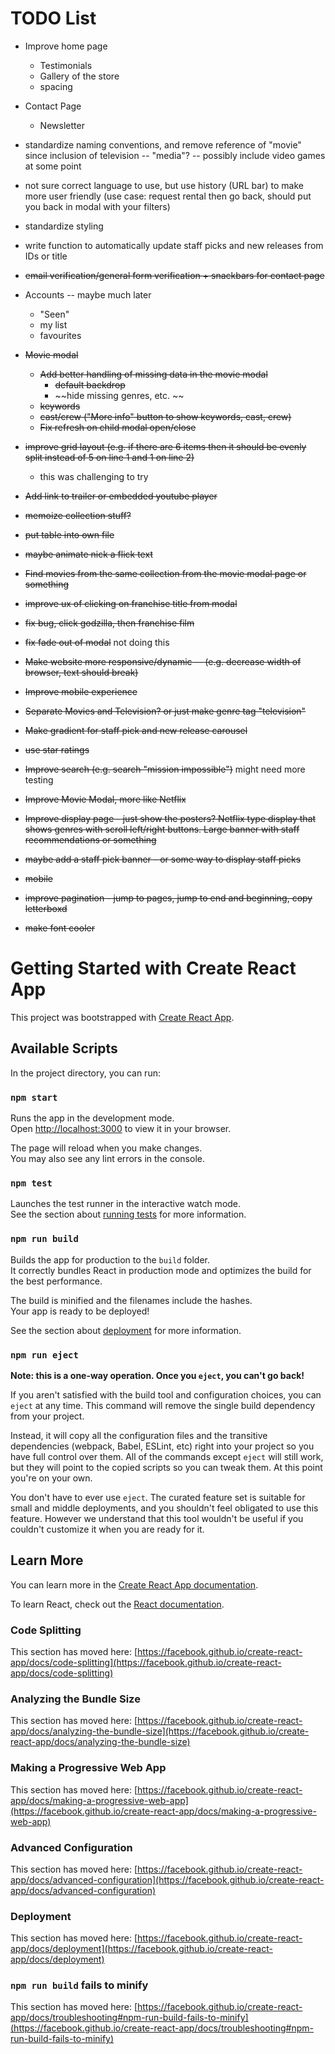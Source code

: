# TODO List
- Improve home page
    - Testimonials
    - Gallery of the store
    - spacing
- Contact Page
    - Newsletter
- standardize naming conventions, and remove reference of "movie" since inclusion of television -- "media"? -- possibly include video games at some point
- not sure correct language to use, but use history (URL bar) to make more user friendly (use case: request rental then go back, should put you back in modal with your filters)
- standardize styling
- write function to automatically update staff picks and new releases from IDs or title
- ~~email verification/general form verification + snackbars for contact page~~
- Accounts -- maybe much later
    - "Seen"
    - my list
    - favourites
- ~~Movie modal~~
    - ~~Add better handling of missing data in the movie modal~~
        - ~~default backdrop~~
        - ~~hide missing genres, etc. ~~
    - ~~keywords~~
    - ~~cast/crew ("More info" button to show keywords, cast, crew)~~
    - ~~Fix refresh on child modal open/close~~

- ~~improve grid layout (e.g. if there are 6 items then it should be evenly split instead of 5 on line 1 and 1 on line 2)~~
    - this was challenging to try
- ~~Add link to trailer or embedded youtube player~~
- ~~memoize collection stuff?~~
- ~~put table into own file~~
- ~~maybe animate nick a flick text~~
- ~~Find movies from the same collection from the movie modal page or something~~
- ~~improve ux of clicking on franchise title from modal~~
- ~~fix bug, click godzilla, then franchise film~~
- ~~fix fade out of modal~~ not doing this 
- ~~Make website more responsive/dynamic -- (e.g. decrease width of browser, text should break)~~
- ~~Improve mobile experience~~
- ~~Separate Movies and Television? or just make genre tag "television"~~
- ~~Make gradient for staff pick and new release carousel~~
- ~~use star ratings~~
- ~~Improve search (e.g. search "mission impossible")~~ might need more testing
- ~~Improve Movie Modal, more like Netflix~~
- ~~Improve display page - just show the posters? Netflix type display that shows genres with scroll left/right buttons. Large banner with staff recommendations or something~~
- ~~maybe add a staff pick banner - or some way to display staff picks~~
- ~~mobile~~
- ~~improve pagination - jump to pages, jump to end and beginning, copy letterboxd~~ 
- ~~make font cooler~~


# Getting Started with Create React App

This project was bootstrapped with [Create React App](https://github.com/facebook/create-react-app).

## Available Scripts

In the project directory, you can run:

### `npm start`

Runs the app in the development mode.\
Open [http://localhost:3000](http://localhost:3000) to view it in your browser.

The page will reload when you make changes.\
You may also see any lint errors in the console.

### `npm test`

Launches the test runner in the interactive watch mode.\
See the section about [running tests](https://facebook.github.io/create-react-app/docs/running-tests) for more information.

### `npm run build`

Builds the app for production to the `build` folder.\
It correctly bundles React in production mode and optimizes the build for the best performance.

The build is minified and the filenames include the hashes.\
Your app is ready to be deployed!

See the section about [deployment](https://facebook.github.io/create-react-app/docs/deployment) for more information.

### `npm run eject`

**Note: this is a one-way operation. Once you `eject`, you can't go back!**

If you aren't satisfied with the build tool and configuration choices, you can `eject` at any time. This command will remove the single build dependency from your project.

Instead, it will copy all the configuration files and the transitive dependencies (webpack, Babel, ESLint, etc) right into your project so you have full control over them. All of the commands except `eject` will still work, but they will point to the copied scripts so you can tweak them. At this point you're on your own.

You don't have to ever use `eject`. The curated feature set is suitable for small and middle deployments, and you shouldn't feel obligated to use this feature. However we understand that this tool wouldn't be useful if you couldn't customize it when you are ready for it.

## Learn More

You can learn more in the [Create React App documentation](https://facebook.github.io/create-react-app/docs/getting-started).

To learn React, check out the [React documentation](https://reactjs.org/).

### Code Splitting

This section has moved here: [https://facebook.github.io/create-react-app/docs/code-splitting](https://facebook.github.io/create-react-app/docs/code-splitting)

### Analyzing the Bundle Size

This section has moved here: [https://facebook.github.io/create-react-app/docs/analyzing-the-bundle-size](https://facebook.github.io/create-react-app/docs/analyzing-the-bundle-size)

### Making a Progressive Web App

This section has moved here: [https://facebook.github.io/create-react-app/docs/making-a-progressive-web-app](https://facebook.github.io/create-react-app/docs/making-a-progressive-web-app)

### Advanced Configuration

This section has moved here: [https://facebook.github.io/create-react-app/docs/advanced-configuration](https://facebook.github.io/create-react-app/docs/advanced-configuration)

### Deployment

This section has moved here: [https://facebook.github.io/create-react-app/docs/deployment](https://facebook.github.io/create-react-app/docs/deployment)

### `npm run build` fails to minify

This section has moved here: [https://facebook.github.io/create-react-app/docs/troubleshooting#npm-run-build-fails-to-minify](https://facebook.github.io/create-react-app/docs/troubleshooting#npm-run-build-fails-to-minify)
